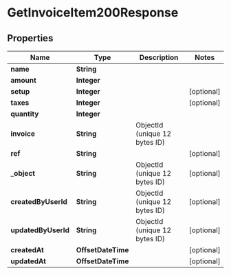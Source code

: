 

# GetInvoiceItem200Response


## Properties

| Name | Type | Description | Notes |
|------------ | ------------- | ------------- | -------------|
|**name** | **String** |  |  |
|**amount** | **Integer** |  |  |
|**setup** | **Integer** |  |  [optional] |
|**taxes** | **Integer** |  |  [optional] |
|**quantity** | **Integer** |  |  |
|**invoice** | **String** | ObjectId (unique 12 bytes ID) |  |
|**ref** | **String** |  |  [optional] |
|**_object** | **String** | ObjectId (unique 12 bytes ID) |  [optional] |
|**createdByUserId** | **String** | ObjectId (unique 12 bytes ID) |  [optional] |
|**updatedByUserId** | **String** | ObjectId (unique 12 bytes ID) |  [optional] |
|**createdAt** | **OffsetDateTime** |  |  [optional] |
|**updatedAt** | **OffsetDateTime** |  |  [optional] |



